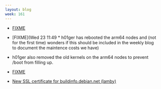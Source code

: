 ```yaml
---
layout: blog
week: 161
---
```


* [FIXME](http://layer-acht.org/thinking/blog/20180520-Debian-is-wrong/)

* [FIXME](Wed 23 11:49  * h01ger has rebooted the arm64 nodes and (not for the first time) wonders if this should be included in the weekly blog to document the maintence costs we have)
* h01ger also removed the old kernels on the arm64 nodes to prevent /boot from filling up.

* [FIXME](https://lists.reproducible-builds.org/pipermail/rb-general/2018-May/000981.html)

* [New SSL certificate for buildinfo.debian.net (lamby)](https://buildinfo.debian.net/)

